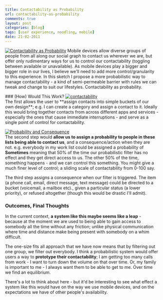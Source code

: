 ```yaml
---
title: Contactability as Probability
url: contactability-as-probability
comments: true
layout: post
categories: [blog]
tags: [user experience, noodling, mobile]
date: 21-02-2011
---
```

<p class="intro"><a href="http://www.flickr.com/photos/paulmmay/5465533059/" title="Contactability as Probability by paulmmay, on Flickr"><img src="http://farm6.static.flickr.com/5291/5465533059_1c471b9948_z.jpg" class="photo" alt="Contactability as Probability" /></a>
Mobile devices allow diverse groups of people from all along our social graph to contact us wherever we are, but offer only rudimentary ways for us to control our contactability (toggling between available or unavailable). As mobile devices play a bigger and bigger role in our lives, I believe we'll need to add more control/granularity to this experience. In this sketch I propose a more probabilistic way to manage contactability - a kind of semi-permeable barrier with rules we can tweak and change to suit our lifestyles. Contactability as probability.</p>
### (How) Would This Work?
<a href="http://www.flickr.com/photos/paulmmay/5466185570/" title="contactability by paulmmay, on Flickr"><img src="http://farm6.static.flickr.com/5100/5466185570_d24ea277cc_z.jpg" class="photo" alt="contactability" /></a><br />
The first allows the user to **assign contacts into simple buckets of our own design**; e.g. I can create a category and assign a contact to it. Ideally this would bring together contacts from across different apps and services - especially the ones that cause immediate interruptions - and serve as a single point of control for contactability. 

<a href="http://www.flickr.com/photos/paulmmay/5466130346/" title="Probability and Consequence by paulmmay, on Flickr"><img src="http://farm6.static.flickr.com/5053/5466130346_acdf9b3632_z.jpg" class="photo" alt="Probability and Consequence" /></a><br />
The second step would **allow us to assign a probability to people in these lists being able to contact us**, and a consequence/action when they are not. e.g. everybody in my work list could be assigned a probability of **Sometimes** meaning that 50% of the time our probabilistic filter has no effect and they get direct access to us. The other 50% of the time, something happens - and we can control this something. You might give a much finer level of control; a sliding scale of contactability from 0-100 say.

The third step assigns a consequence when our filter is triggered. The item (a phone call, email, direct message, text message) could be directed to a bucket (voicemail, a mailbox etc)., given a particular status (a lower priority), or refused altogether (though this would be drastic I'll admit). 

### Outcomes, Final Thoughts
In the current context, **a system like this maybe seems like a leap** - because at the moment we are used to being able to gain access to somebody all the time without any friction; unlike physical communication where time and distance make being present with somebody on a whim difficult. 

The one-size fits all approach that we have now means that by filtering out one group, we filter out everybody. I think a probabilistic system would offer users a way to **prototype their contactability**; I am getting too many calls from work - I want to turn down the volume on that over time. Or, my family is important to me - I always want them to be able to get to me. Over time we find an equilibrium.

There's a lot to think about here - but it'd be interesting to see what effect a system like this would have on the way we use mobile devices, and on the expectations we have of other people's availability. 

